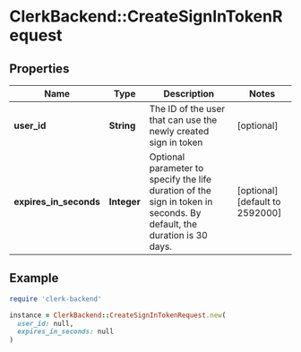 # ClerkBackend::CreateSignInTokenRequest

## Properties

| Name | Type | Description | Notes |
| ---- | ---- | ----------- | ----- |
| **user_id** | **String** | The ID of the user that can use the newly created sign in token | [optional] |
| **expires_in_seconds** | **Integer** | Optional parameter to specify the life duration of the sign in token in seconds. By default, the duration is 30 days. | [optional][default to 2592000] |

## Example

```ruby
require 'clerk-backend'

instance = ClerkBackend::CreateSignInTokenRequest.new(
  user_id: null,
  expires_in_seconds: null
)
```

